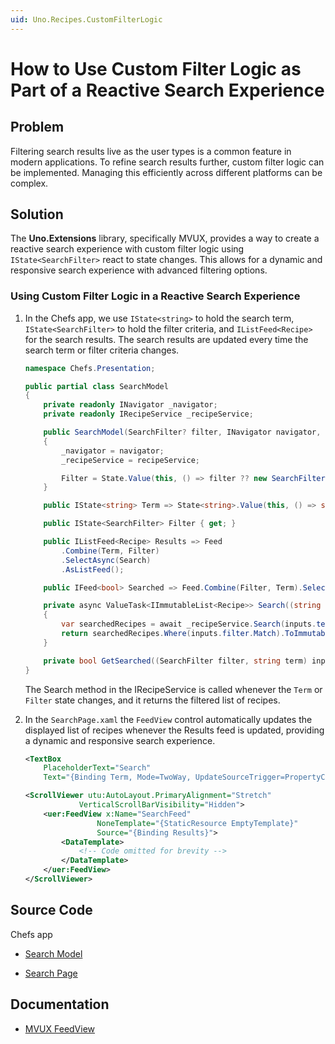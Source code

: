 ```yaml
---
uid: Uno.Recipes.CustomFilterLogic
---
```


# How to Use Custom Filter Logic as Part of a Reactive Search Experience

## Problem

Filtering search results live as the user types is a common feature in modern applications. To refine search results further, custom filter logic can be implemented. Managing this efficiently across different platforms can be complex.

## Solution

The **Uno.Extensions** library, specifically MVUX, provides a way to create a reactive search experience with custom filter logic using `IState<SearchFilter>` react to state changes. This allows for a dynamic and responsive search experience with advanced filtering options.

### Using Custom Filter Logic in a Reactive Search Experience

1. In the Chefs app, we use `IState<string>` to hold the search term, `IState<SearchFilter>` to hold the filter criteria, and `IListFeed<Recipe>` for the search results. The search results are updated every time the search term or filter criteria changes.

    ``` csharp
    namespace Chefs.Presentation;

    public partial class SearchModel
    {
        private readonly INavigator _navigator;
        private readonly IRecipeService _recipeService;

        public SearchModel(SearchFilter? filter, INavigator navigator, IRecipeService recipeService)
        {
            _navigator = navigator;
            _recipeService = recipeService;

            Filter = State.Value(this, () => filter ?? new SearchFilter());
        }

        public IState<string> Term => State<string>.Value(this, () => string.Empty);

        public IState<SearchFilter> Filter { get; }

        public IListFeed<Recipe> Results => Feed
            .Combine(Term, Filter)
            .SelectAsync(Search)
            .AsListFeed();

        public IFeed<bool> Searched => Feed.Combine(Filter, Term).Select(GetSearched);

        private async ValueTask<IImmutableList<Recipe>> Search((string term, SearchFilter filter) inputs, CancellationToken ct)
        {
            var searchedRecipes = await _recipeService.Search(inputs.term, inputs.filter, ct);
            return searchedRecipes.Where(inputs.filter.Match).ToImmutableList();
        }

        private bool GetSearched((SearchFilter filter, string term) inputs) => inputs.filter.HasFilter || !inputs.term.IsNullOrEmpty();
    }
    ```
    The Search method in the IRecipeService is called whenever the `Term` or `Filter` state changes, and it returns the filtered list of recipes.

2. In the `SearchPage.xaml` the `FeedView` control automatically updates the displayed list of recipes whenever the Results feed is updated, providing a dynamic and responsive search experience.

    ```xml
    <TextBox
        PlaceholderText="Search"
        Text="{Binding Term, Mode=TwoWay, UpdateSourceTrigger=PropertyChanged}" />

    <ScrollViewer utu:AutoLayout.PrimaryAlignment="Stretch"
                VerticalScrollBarVisibility="Hidden">
        <uer:FeedView x:Name="SearchFeed"
                    NoneTemplate="{StaticResource EmptyTemplate}"
                    Source="{Binding Results}">
            <DataTemplate>
                <!-- Code omitted for brevity -->
            </DataTemplate>
        </uer:FeedView>
    </ScrollViewer>
    ```

## Source Code

Chefs app

- [Search Model](https://github.com/unoplatform/uno.chefs/blob/92105f64923058b9ace3897bbea17cdb3b354fe9/src/Chefs/Presentation/SearchModel.cs#L22)

- [Search Page](https://github.com/unoplatform/uno.chefs/blob/d226a4baf0e04641b23e9f8324112b05c47abfde/src/Chefs/Views/SearchPage.xaml)

## Documentation

- [MVUX FeedView](xref:Uno.Extensions.Mvux.FeedView)
